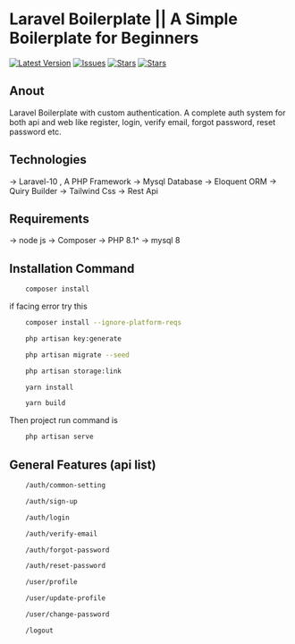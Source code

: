 # Laravel Boilerplate || A Simple Boilerplate for Beginners

[![Latest Version](https://img.shields.io/github/release/syedbacchu/boilerplate-laravel.svg?style=flat-square)](https://github.com/syedbacchu/boilerplate-laravel/releases)
[![Issues](https://img.shields.io/github/issues/syedbacchu/boilerplate-laravel.svg?style=flat-square)](https://github.com/syedbacchu/boilerplate-laravel)
[![Stars](https://img.shields.io/github/stars/syedbacchu/boilerplate-laravel.svg?style=social)](https://github.com/syedbacchu/boilerplate-laravel)
[![Stars](https://img.shields.io/github/forks/syedbacchu/boilerplate-laravel?style=flat-square)](https://github.com/syedbacchu/boilerplate-laravel)

## Anout
Laravel Boilerplate with custom authentication. A complete auth system for both api and web like register, login, verify email, forgot password, reset password etc.

## Technologies
-> Laravel-10 , A PHP Framework
-> Mysql Database
-> Eloquent ORM
-> Quiry Builder
-> Tailwind Css
-> Rest Api

## Requirements
-> node js
-> Composer
-> PHP 8.1^
-> mysql 8



## Installation Command
```bash
    composer install
```
if facing error try this
```bash
    composer install --ignore-platform-reqs
```
```bash
    php artisan key:generate
```
```bash
    php artisan migrate --seed
```
```bash
    php artisan storage:link
```
```bash
    yarn install
```
```bash
    yarn build
```

Then project run command is 
```bash
    php artisan serve
```

## General Features (api list)
```bash
    /auth/common-setting
```
```bash
    /auth/sign-up
```
```bash
    /auth/login
```
```bash
    /auth/verify-email
```
```bash
    /auth/forgot-password
```
```bash
    /auth/reset-password
```
```bash
    /user/profile
```
```bash
    /user/update-profile
```
```bash
    /user/change-password
```
```bash
    /logout
```
